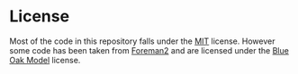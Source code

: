 # License

Most of the code in this repository falls under the [MIT](LICENSE.md) license. However some code has been taken from [Foreman2](https://github.com/DanielKote/Foreman2) and are licensed under the [Blue Oak Model](foreman/LICENSE.md) license.
